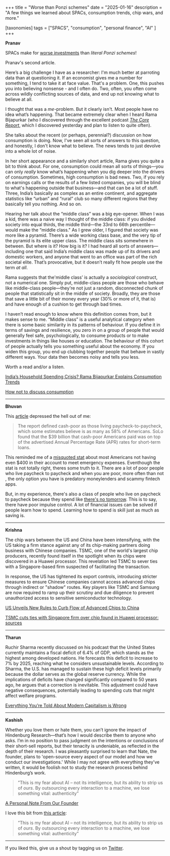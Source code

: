 +++
title = "Worse than Ponzi schemes"
date = "2025-01-16"
description = "A few things we learned about SPACs, consumption trends, chip wars, and more."

[taxonomies]
tags = ["SPACS", "consumption", "personal finance", "AI" ]
+++

**Pranav**

SPACs make for [worse investments](https://x.com/ecommerceshares/status/1879112543274447055) than *literal Ponzi schemes*!

Pranav's second article. 

Here’s a big challenge I have as a researcher: I'm much better at parroting data than at questioning it. If an economist gives me a number for something, I tend to take it at face value. That's a problem. One, this pushes you into believing nonsense - and I often do. Two, often, you often come across wildly conflicting sources of data, and end up not knowing what to believe at all.

I thought that was a *me*-problem. But it clearly isn't. Most people have no idea what’s happening. That became extremely clear when I heard Rama Bijapurkar (who I discovered through the excellent podcast [*The Core Report*](https://www.youtube.com/watch?v=QCXwlSF89tU&list=PLnjIetY_5WrLod1YlfyDBZkeq6hGa0DCN), which I discovered yesterday and plan to listen to quite often).

She talks about the recent (or perhaps, perennial?) discussion on how consumption is doing. Now, I've seen all sorts of answers to this question, and honestly, I don't know what to believe. The news tends to just devolve into a whole lot of noise.

In her short appearance and a similarly short article, Rama gives you quite a bit to think about. For one, consumption could mean all sorts of things—you can only *really* know what’s happening when you dig deeper into the drivers of consumption. Sometimes, high consumption is bad news. Two, if you rely on earnings calls or the results of a few listed companies, you will be blind to what's happening outside that business—and that can be a lot of stuff. Three, India’s basically as complex as an entire continent, and aggregate statistics like “urban” and “rural” club so many different regions that they basically tell you nothing. And so on.

Hearing her talk about the “middle class” was a big eye-opener. When I was a kid, there was a naive way I thought of the middle class: if you divided society into equal thirds, the middle third—the 33rd to 66th percentile—would make the “middle class." As I grew older, I figured that society was more like a pyramid. There’s a wide working class base, and the very tip of the pyramid is its elite upper class. The middle class sits somewhere in between. But where is it? How big is it? I had heard all sorts of answers—including one that said India’s middle class was made up of its drivers and domestic workers, and anyone that went to an office was part of the rich societal elite. That’s provocative, but it doesn’t really fit how people use the term *at all*.

Rama suggests that the'middle class’ is actually a *sociological* construct, not a numerical one. Simply put, middle-class people are those who behave like middle-class people—they're not just a random, disconnected chunk of people that statistically sit in the middle of society. Broadly, they are those that save a little bit of their money every year (30% or more of it, that is) and have enough of a cushion to get through bad times.

I haven’t read enough to know where this definition comes from, but it makes sense to me. “Middle class” is a useful analytical category when there is some basic similarity in its patterns of behaviour. If you define it in terms of savings and resilience, you zero in on a group of people that would generally feel safe, psychologically, to consume products or to make investments in things like houses or education. The behaviour of this cohort of people actually tells you something useful about the economy. If you widen this group, you end up clubbing together people that behave in vastly different ways. Your data then becomes noisy and tells you less.

Worth a read and/or a listen.

[India’s Household Spending Crisis? Rama Bijapurkar Explains Consumption Trends  
](https://www.youtube.com/watch?v=MnTQ9wYm1fI)

[How not to discuss consumption
](https://ramabijapurkar.com/wp-content/uploads/2025/01/How-not-to-discuss-consumption-in-2025.pdf)

---
**Bhuvan**

This [article](https://qz.com/cash-poor-americas-living-paycheck-to-paycheck-payday-1851739498) depressed the hell out of me:

> The report defined cash-poor as those living paycheck-to-paycheck, which some estimates believe is as many as 58% of Americans. SoLo found that the $39 billion that cash-poor Americans paid was on top of the advertised Annual Percentage Rate (APR) rates for short-term loans.

This reminded me of a [misquoted stat](https://awealthofcommonsense.com/2024/01/americans-are-better-off-than-you-think/) about most Americans not having even $400 in their account to meet emergency expenses. Eventhough the stat is not totally right, theres some truth to it. There are a lot of poor people who live paycheck to paycheck and when you are poor, more often than not , the only option you have is predatory moneylenders and scammy fintech apps. 

But, in my experience, there's also a class of people who live on paycheck to paycheck because they spend like [there's no tomorrow](https://zerodha.com/z-connect/subtext/get-poor-quick). This is to say, there have poor impulse control. A lot of financial issues can be solved if people learn how to spend. Learning how to spend is skill just as much as saving is. 

---

**Krishna**

The chip wars between the US and China have been intensifying, with the US taking a firm stance against any of its chip-making partners doing business with Chinese companies. TSMC, one of the world's largest chip producers, recently found itself in the spotlight when its chips were discovered in a Huawei processor. This revelation led TSMC to sever ties with a Singapore-based firm suspected of facilitating the transaction.

In response, the US has tightened its export controls, introducing stricter measures to ensure Chinese companies cannot access advanced chips through indirect or "shadow" routes. Key players like TSMC and Samsung are now required to ramp up their scrutiny and due diligence to prevent unauthorized access to sensitive semiconductor technology.

[US Unveils New Rules to Curb Flow of Advanced Chips to China
](https://www.bloomberg.com/news/articles/2025-01-15/us-unveils-new-rules-to-restrict-flow-of-advanced-chips-to-china)

[TSMC cuts ties with Singapore firm over chip found in Huawei processor: sources
](https://www.scmp.com/tech/tech-war/article/3294199/tsmc-cuts-ties-singapore-firm-over-chip-found-huawei-processor-sources)

---
**Tharun**

Ruchir Sharma recently discussed on his podcast that the United States currently maintains a fiscal deficit of 6.4% of GDP, which stands as the highest among developed nations. He forecasts this deficit to increase to 7% by 2025, reaching what he considers unsustainable levels.
According to Sharma, the U.S. has managed to sustain these high deficit levels primarily because the dollar serves as the global reserve currency. While the implications of deficits have changed significantly compared to 50 years ago, he argues that a correction is inevitable. This adjustment could have negative consequences, potentially leading to spending cuts that might affect welfare programs.

[Everything You’re Told About Modern Capitalism is Wrong 
](https://youtu.be/nI3mRR11NsE?si=uxPEb1sv4AaCHLOu)

---

**Kashish**

Whether you love them or hate them, you can’t ignore the impact of Hindenburg Research—that’s how I would describe them to anyone who asks. I’m in no position to pass judgment on the intentions or conclusions of their short-sell reports, but their tenacity is undeniable, as reflected in the depth of their research. I was pleasantly surprised to learn that Nate, the founder, plans to 'open-source every aspect of our model and how we conduct our investigations.' While I may not agree with everything they’ve written, it would be foolish not to study the research process behind Hindenburg’s work.

> ”This is my fear about AI – not its intelligence, but its ability to strip us of *ours*. By outsourcing every interaction to a machine, we lose something vital: authenticity”

[A Personal Note From Our Founder
](https://hindenburgresearch.com/gratitude/)

I love this bit from [this article](https://rootofall.substack.com/p/why-you-should-pursue-the-unnecessary): 

> ”This is my fear about AI – not its intelligence, but its ability to strip us of *ours*. By outsourcing every interaction to a machine, we lose something vital: authenticity”

---

If you liked this, give us a shout by tagging us on [Twitter](https://x.com/zerodhamarkets).

